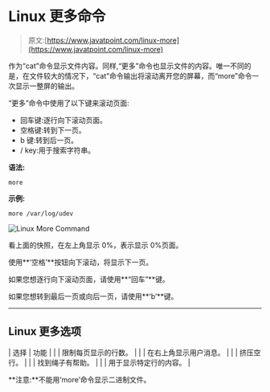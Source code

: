# Linux 更多命令

> 原文:[https://www.javatpoint.com/linux-more](https://www.javatpoint.com/linux-more)

作为“cat”命令显示文件内容。同样,“更多”命令也显示文件的内容。唯一不同的是，在文件较大的情况下，“cat”命令输出将滚动离开您的屏幕，而“more”命令一次显示一整屏的输出。

“更多”命令中使用了以下键来滚动页面:

*   回车键:逐行向下滚动页面。
*   空格键:转到下一页。
*   b 键:转到后一页。
*   / key:用于搜索字符串。

**语法:**

```
more 
```

**示例:**

```
more /var/log/udev

```

![Linux More Command](../Images/bb76e8d8ad84398de2daaa3d0d8cc7fc.png)

看上面的快照，在左上角显示 0%，表示显示 0%页面。

使用**‘空格’**按钮向下滚动，将显示下一页。

如果您想逐行向下滚动页面，请使用**“回车”**键。

如果您想转到最后一页或向后一页，请使用**‘b’**键。

* * *

## Linux 更多选项

| 选择 | 功能 |
|  | 限制每页显示的行数。 |
|  | 在右上角显示用户消息。 |
|  | 挤压空行。 |
|  | 找到绳子有帮助。 |
|  | 用于显示特定行的内容。 |

**注意:**不能用‘more’命令显示二进制文件。